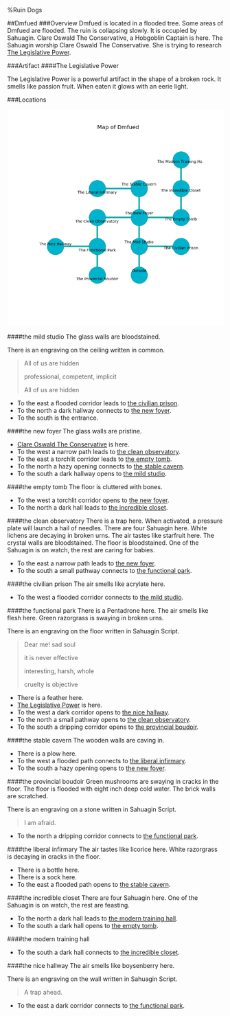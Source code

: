 %Ruin Dogs

##Dmfued
###Overview
Dmfued is located in a flooded tree. Some areas of Dmfued are flooded. The ruin is collapsing slowly. It is occupied by Sahuagin. <a name="Clare-Oswald-The-Conservative"></a>Clare Oswald The Conservative, a Hobgoblin Captain is here. The Sahuagin worship Clare Oswald The Conservative. She  is trying to research [The Legislative Power](#The-Legislative-Power). 



###Artifact
####<a name="The-Legislative-Power"></a>The Legislative Power


The Legislative Power is a powerful artifact in the shape of a broken rock. It smells like passion fruit. When eaten it glows with an eerie light. 





###Locations


![](../v2/images/Dmfued.png)

####<a name="the-mild-studio"></a>the mild studio
The glass walls are bloodstained. 

There is an engraving on the ceiling written in common. 

> All of us are hidden
>
> professional, competent, implicit
>
> All of us are hidden
>


* To the east a flooded corridor leads to [the civilian prison](#the-civilian-prison).
* To the north a dark hallway connects to [the new foyer](#the-new-foyer).
* To the south is the entrance.


####<a name="the-new-foyer"></a>the new foyer
The glass walls are pristine. 



* [Clare Oswald The Conservative](#Clare-Oswald-The-Conservative) is here.
* To the west a narrow path leads to [the clean observatory](#the-clean-observatory).
* To the east a torchlit corridor leads to [the empty tomb](#the-empty-tomb).
* To the north a hazy opening connects to [the stable cavern](#the-stable-cavern).
* To the south a dark hallway opens to [the mild studio](#the-mild-studio).


####<a name="the-empty-tomb"></a>the empty tomb
The floor is cluttered with bones. 



* To the west a torchlit corridor opens to [the new foyer](#the-new-foyer).
* To the north a dark hall leads to [the incredible closet](#the-incredible-closet).


####<a name="the-clean-observatory"></a>the clean observatory
There is a trap here. When activated, a pressure plate will launch a hail of needles. There are four Sahuagin here. White lichens are decaying in broken urns. The air tastes like starfruit here. The crystal walls are bloodstained. The floor is bloodstained. One of the Sahuagin is on watch, the rest are caring for babies. 



* To the east a narrow path leads to [the new foyer](#the-new-foyer).
* To the south a small pathway connects to [the functional park](#the-functional-park).


####<a name="the-civilian-prison"></a>the civilian prison
The air smells like acrylate here. 



* To the west a flooded corridor connects to [the mild studio](#the-mild-studio).


####<a name="the-functional-park"></a>the functional park
There is a Pentadrone here. The air smells like flesh here. Green razorgrass is swaying in broken urns. 

There is an engraving on the floor written in Sahuagin Script. 

> Dear me! sad soul
>
> it is never effective
>
> interesting, harsh, whole
>
> cruelty is objective
>


* There is a feather here.
* [The Legislative Power](#The-Legislative-Power) is here.
* To the west a dark corridor opens to [the nice hallway](#the-nice-hallway).
* To the north a small pathway opens to [the clean observatory](#the-clean-observatory).
* To the south a dripping corridor opens to [the provincial boudoir](#the-provincial-boudoir).


####<a name="the-stable-cavern"></a>the stable cavern
The wooden walls are caving in. 



* There is a plow here.
* To the west a flooded path connects to [the liberal infirmary](#the-liberal-infirmary).
* To the south a hazy opening opens to [the new foyer](#the-new-foyer).


####<a name="the-provincial-boudoir"></a>the provincial boudoir
Green mushrooms are swaying in cracks in the floor. The floor is flooded with eight inch deep cold water. The brick walls are scratched. 

There is an engraving on a stone written in Sahuagin Script. 

> I am afraid.
>


* To the north a dripping corridor connects to [the functional park](#the-functional-park).


####<a name="the-liberal-infirmary"></a>the liberal infirmary
The air tastes like licorice here. White razorgrass is decaying in cracks in the floor. 



* There is a bottle here.
* There is a sock here.
* To the east a flooded path opens to [the stable cavern](#the-stable-cavern).


####<a name="the-incredible-closet"></a>the incredible closet
There are four Sahuagin here. One of the Sahuagin is on watch, the rest are feasting. 



* To the north a dark hall leads to [the modern training hall](#the-modern-training-hall).
* To the south a dark hall opens to [the empty tomb](#the-empty-tomb).


####<a name="the-modern-training-hall"></a>the modern training hall




* To the south a dark hall connects to [the incredible closet](#the-incredible-closet).


####<a name="the-nice-hallway"></a>the nice hallway
The air smells like boysenberry here. 

There is an engraving on the wall written in Sahuagin Script. 

> A trap ahead.
>


* To the east a dark corridor connects to [the functional park](#the-functional-park).


